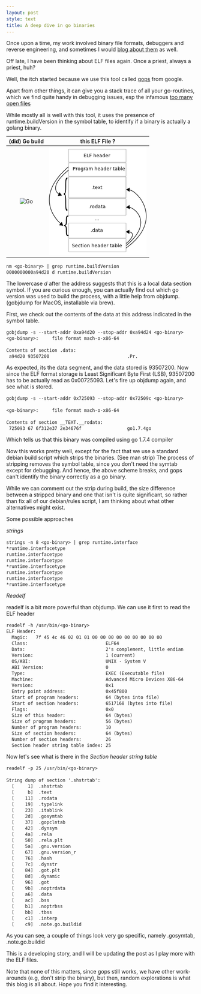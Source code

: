 ```yaml
---
layout: post
style: text
title: A deep dive in go binaries
---
```


Once upon a time, my work involved binary file formats, debuggers and reverse engineering, and sometimes I would [blog about them]((http://qasim.zaidi.me/2010/02/what-is-in-heap.html)) as well.

Off late, I have been thinking about ELF files again. Once a priest, always a priest, huh?

Well, the itch started because we use this tool called [gops](https://github.com/google/gops) from google. 

Apart from other things, it can give you a stack trace of all your go-routines, which we find quite handy in debugging issues, esp the infamous [too many open files](https://github.com/golang/go/blob/045ad5bab812657a85707e480c29de9144881be1/src/net/http/server.go#L2665)

While mostly all is well with this tool, it uses the presence of runtime.buildVersion in the symbol table, to identify if a binary is actually a golang binary.

(did) Go build             | this ELF File ?
:-------------------------:|:-------------------------:
![Go](https://blog.golang.org/gopher/gopher.png)  |  ![Elf](/img/elf.png)

```
nm <go-binary> | grep runtime.buildVersion
0000000000a94d20 d runtime.buildVersion
```

The lowercase *d* after the address suggests that this is a local data section symbol. If you are curious enough, you can actually find out which go
version was used to build the process, with a little help from objdump. (gobjdump for MacOS, installable via brew).

First, we check out the contents of the data at this address indicated in the symbol table. 

```
gobjdump -s --start-addr 0xa94d20 --stop-addr 0xa94d24 <go-binary>
<go-binary>:     file format mach-o-x86-64

Contents of section .data:
 a94d20 93507200                             .Pr.      
```

As expected, its the data segment, and the data stored is 93507200. Now since the ELF format storage is Least Significant Byte First (LSB),
93507200 has to be actually read as 0x00725093. Let's fire up objdump again, and see what is stored.

```
gobjdump -s --start-addr 0x725093 --stop-addr 0x72509c <go-binary> 

<go-binary>:     file format mach-o-x86-64

Contents of section __TEXT.__rodata:
 725093 67 6f312e37 2e34676f                 go1.7.4go      
```

Which tells us that this binary was compiled using go 1.7.4 compiler

Now this works pretty well, except for the fact that we use a standard debian build script which strips the binaries. (See man strip) 
The process of stripping removes the symbol table, since  you don't need the symtab except for debugging. And hence, the above scheme breaks, and gops can't identify the binary correctly as a go binary.

While we can comment out the strip during build, the size difference between a stripped binary and one that isn't is quite significant, so rather than fix all of our debian/rules script, I am thinking about 
what other alternatives might exist.  

Some possible approaches

*strings*

```
strings -n 8 <go-binary> | grep runtime.interface
*runtime.interfacetype
runtime.interfacetype
runtime.interfacetype
*runtime.interfacetype
runtime.interfacetype
runtime.interfacetype
*runtime.interfacetype
```

*Readelf*

readelf is a bit more powerful than objdump. We can use it first to read the ELF header

```
readelf -h /usr/bin/<go-binary>
ELF Header:
  Magic:   7f 45 4c 46 02 01 01 00 00 00 00 00 00 00 00 00 
  Class:                             ELF64
  Data:                              2's complement, little endian
  Version:                           1 (current)
  OS/ABI:                            UNIX - System V
  ABI Version:                       0
  Type:                              EXEC (Executable file)
  Machine:                           Advanced Micro Devices X86-64
  Version:                           0x1
  Entry point address:               0x45f800
  Start of program headers:          64 (bytes into file)
  Start of section headers:          6517168 (bytes into file)
  Flags:                             0x0
  Size of this header:               64 (bytes)
  Size of program headers:           56 (bytes)
  Number of program headers:         10
  Size of section headers:           64 (bytes)
  Number of section headers:         26
  Section header string table index: 25
```

Now let's see what is there in the *Section header string table*

```
readelf -p 25 /usr/bin/<go-binary>

String dump of section '.shstrtab':
  [     1]  .shstrtab
  [     b]  .text
  [    11]  .rodata
  [    19]  .typelink
  [    23]  .itablink
  [    2d]  .gosymtab
  [    37]  .gopclntab
  [    42]  .dynsym
  [    4a]  .rela
  [    50]  .rela.plt
  [    5a]  .gnu.version
  [    67]  .gnu.version_r
  [    76]  .hash
  [    7c]  .dynstr
  [    84]  .got.plt
  [    8d]  .dynamic
  [    96]  .got
  [    9b]  .noptrdata
  [    a6]  .data
  [    ac]  .bss
  [    b1]  .noptrbss
  [    bb]  .tbss
  [    c1]  .interp
  [    c9]  .note.go.buildid
  ```
As you can see, a couple of things look very go specific, namely .gosymtab, .note.go.buildid

This is a developing story, and I will be updating the post as I play more with the ELF files. 

Note that none of this matters, since gops still works, we have  other work-arounds (e.g, don't strip the binary), but then, random explorations is what this blog is all about. Hope you find it interesting.
